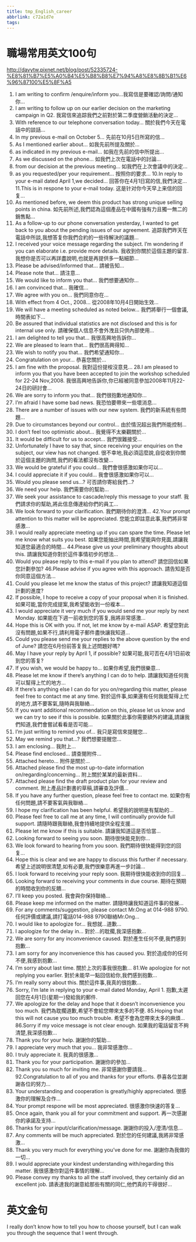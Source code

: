 ```yaml
---
title: tmp_English_career
abbrlink: c72a1d7e
tags:
---
```

職場常用英文100句
===
http://davytw.pixnet.net/blog/post/52335724-%E8%81%B7%E5%A0%B4%E5%B8%B8%E7%94%A8%E8%8B%B1%E6%96%87100%E5%8F%A5

1. I am writing to confirm /enquire/inform you…
​我寫信是要確認/詢問/通知你…
2. I am writing to follow up on our earlier decision on the marketing campaign in Q2.
我寫信來追踪我們之前對於第二季度營銷活動的決定…
3. With reference to our telephone conversation today…
關於我們今天在電話中的談話…
4. In my previous e-mail on October 5…
先前在10月5日所寫的信…
5. As I mentioned earlier about…
如我先前所提及關於…
6. as indicated in my previous e-mail…
如我在先前的信中所提出…
7. As we discussed on the phone…
如我們上次在電話中的討論…
8. from our decision at the previous meeting…
如我們在上次會議中的決定…
9. as you requested/per your requirement…
按照你的要求…
10.In reply to your e-mail dated April 1,we decided…
回答你在4月1日寫的信,我們決定…
11.This is in respone to your e-mail today.
这是针对你今天早上来信的回复…
12. As mentioned before, we deem this product has strong unique selling points in china.
如先前所述,我們認為這個產品在中國有強有力且獨一無二的銷售點…
13. As a follow-up to our phone conversation yesterday, I wanted to get back to you about the pending issues of our agreement.
追踪我們昨天在電話中所談,我想答复你我們合約的一些待解決的議題…
14. I received your voice message regarding the subject. I’m wondering if you can elaborate i.e. provide more details.
我收到你關於這個主題的留言.我想你是否可以再詳盡說明,也就是再提供多一點細節…
15. Please be advised/informed that…
請被告知…
16. Please note that…
請注意…
17. We would like to inform you that…
我們想要通知你…
18. I am convinced that…
我確信…
19. We agree with you on…
我們同意你在…
20. With effect from 4 Oct., 2008…
從2008年10月4日開始生效…
21. We will have a meeting scheduled as noted below…
我們將舉行一個會議,時間表如下…
22. Be assured that individual statistics are not disclosed and this is for internal use only.
請確保個人信息不會外洩且只供內部使用…
23. I am delighted to tell you that…
我很高興地告訴你…
24. We are pleased to learn that…
我們很高興得知…
25. We wish to notify you that…
我們希望通知你…
26. Congratulation on your…
​恭喜您關於…
27. I am fine with the proposal.
我對這份提桉沒意見…
28.I am pleased to inform you that you have been accepted to join the workshop scheduled for 22-24 Nov,2008.
我很高興地告訴你,你已經被同意參加2008年11月22-24日的研討會…
29. We are sorry to inform you that…
我們很抱歉地通知你…
30. I’m afraid I have some bad news.
我恐怕要帶來一些壞消息…
31. There are a number of issues with our new system.
我們的新系統有些問題…
32. Due to circumstances beyond our control…
由於情況超出我們所能控制…
33. I don’t feel too optimistic about…
我覺得不太樂觀關於…
34. It would be difficult for us to accept…
我們很難接受…
35. Unfortunately I have to say that, since receiving your enquiries on the subject, our view has not changed.
很不幸地,我必須這麼說,自從收到你關於這個主題的詢問,我們的看法都沒有改變…
36. We would be grateful if you could…
我們會很感激如果你可以…
37. I could appreciate it if you could…
我會很感激如果你可以…
38. Would you please send us…?
可否請你寄給我們…?
39. We need your help.
我們需要你的幫助…
40. We seek your assistance to cascade/reply this message to your staff.
我們請求你的幫助,將此信息傳達給你們的員工…
41. We look forward to your clarification.
我們期待你的澄清…
42.Your prompt attention to this matter will be appreciated.
您能立即註意此事,我們將非常感激…
43. I would really appreciate meeting up if you can spare the time. Please let me know what suits you best.
如果您能抽出時間,我希望能與你見面,請讓我知道您最適合的時間…
44.Please give us your preliminary thoughts about this.
請讓我知道你對於這件事情初步的想法…
45. Would you please reply to this e-mail if you plan to attend?
請您回信如果您計劃參加?
46.Please advise if you agree with this approach.
請告知是否你同意這個方法…
47. Could you please let me know the status of this project?
請讓我知道這個計劃的進度?
48. If possible, I hope to receive a copy of your proposal when it is finished.
如果可能,當你完成提案,我希望能收到一份複本…
49. I would appreciate it very much if you would send me your reply by next Monday.
如果能在下週一前收到您的答复,我將非常感激…
50. Hope this is OK with you. If not, let me know by e-mail ASAP.
希望您對此沒有問題,如果不行,請利用電子郵件盡快讓我知道…
51. Could you please send me your replies to the above question by the end of June?
請您在6月份前答复我上述問題好嗎?
52. May I have your reply by April 1, if possible?
如果可能,我可否在4月1日前收到您的答复?
53. If you wish, we would be happy to…
如果你希望,我們很樂意…
54. Please let me know if there’s anything I can do to help.
請讓我知道任何我可以幫得上忙的地方…
55. If there’s anything else I can do for you on/regarding this matter, please feel free to contact me at any time.
對於這件事,如果還有任何我能幫得上忙的地方,請不要客氣,隨時與我聯絡…
56. If you want additional recommendation on this, please let us know and we can try to see if this is possible.
如果關於此事你需要額外的建議,請讓我們知道,我們會嘗試看看是否可能…
57. I’m just writing to remind you of…
我只是寫信來提醒您…
58. May we remind you that…?
我們想要提醒您…
59. I am enclosing…
我附上…
60. Please find enclosed…
請查閱附件…
61. Attached hereto…
附件是關於…
62. Attached please find the most up-to-date information on/regarding/concerning…
附上關於某某的最新資料…
63. Attached please find the draft product plan for your review and comment.
附上產品計劃書的草稿,請審查及評價…
64. If you have any further question, please feel free to contact me.
如果你有任何問題,請不要客氣與我聯絡…
65. I hope my clarification has been helpful.
希望我的說明是有幫助的…
66. Please feel free to call me at any time, I will continually provide full support.
請隨時跟我聯絡,我會持續地提供全程支援…
67. Please let me know if this is suitable.
請讓我知道這是否恰當…
68. Looking forward to seeing you soon.
期待很快能見到你…
69. We look forward to hearing from you soon.
我們期待很快能得到您的回复…
70. Hope this is clear and we are happy to discuss this further if necessary.
希望上述說明很清楚,如有必要,我們很樂意再進一步討論…
71. I look forward to receiving your reply soon.
我期待很快能收到你的回复…
72. Looking forward to receiving your comments in due course.
期待在預期的時間收到你的反饋…
73. I’ll keep you posted.
​我會與你保持聯絡…
74. Please keep me informed on the matter.
請隨時讓我知道這件事的發展…
75. For any comments/suggestion, please contact Mr.Ong at 014-988 9790.
任何評價或建議,請打電話014-988 9790聯絡Mr.Ong…
76. I would like to apologize for…
我想就…道歉…
77. I apologize for the delay in…
對於…的耽擱,我深感抱歉…
78. We are sorry for any inconvenience caused.
對於產生任何不便,我們感到抱歉…
79. I am sorry for any inconvenience this has caused you.
對於造成你的任何不便,我感到抱歉…
80. I’m sorry about last time.
關於上次的事我很抱歉…
81.We apologize for not replying you earlier.
對於未能早一點回信給你,我們感到抱歉…
82. I’m really sorry about this.
關於這件事,我真的很抱歉…
83. Sorry, I’m late in replying to your e-mail dated Monday, April 1.
抱歉,太遲回您在4月1日(星期一)發給我的郵件.
84. We apologize for the delay and hope that it doesn’t inconvenience you too much.
我們為耽擱道歉,希望不會給您帶來太多的不便.
85.Hoping that this will not cause you too much trouble.
希望不會為您帶來太多的麻煩…
86.Sorry if my voice message is not clear enough.
如果我的電話留言不夠清楚,我深感抱歉…
87. Thank you for your help.
謝謝你的幫助…
88. I appreciate very much that you…
我非常感激你…
89. I truly appreciate it.
我真的很感激…
90. Thank you for your participation.
謝謝你的參加…
91. Thank you so much for inviting me.
非常感謝你要請我…
92.Congratulation to all of you and thanks for your efforts.
恭喜各位並謝謝各位的努力…
93. Your understanding and cooperation is greatly/highly appreciated.
很感激你的理解及合作…
94. Your prompt respone will be most appreciated.
很感激你快速的答复…
95. Once again, thank you all for your commitment and support.
再一次感謝你的承諾及支持…
96. Thanks for your input/clarification/message.
謝謝你的投入/澄清/信息…
97. Any comments will be much appreciated.
對於您的任何建議,我將非常感激…
98. Thank you very much for everything you’ve done for me.
謝謝你為我做的一切…
99. I would appreciate your kindest understanding with/regarding this matter.
我很感激​​你對這件事情的理解…
100. Please convey my thanks to all the staff involved, they certainly did an excellent job.
請表達我的謝意給那些有關的同仁,他們真的干得很好…

英文金句
===

I really don’t know how to tell you how to choose yourself, but I can walk you through the sequence that I went through. 